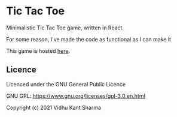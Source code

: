 # Tic Tac Toe

Minimalistic Tic Tac Toe game, written in React.

For some reason, I've made the code as functional as I can make it

This game is hosted [here](https://mikunonaka-tic-tac-toe.herokuapp.com/).

## Licence

Licenced under the GNU General Public Licence

GNU GPL: https://www.gnu.org/licenses/gpl-3.0.en.html

Copyright (c) 2021 Vidhu Kant Sharma
